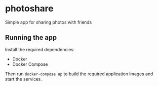 # photoshare
Simple app for sharing photos with friends

## Running the app
Install the required dependencies:
- Docker
- Docker Compose

Then run ``docker-compose up`` to build the required application images and start the services.

